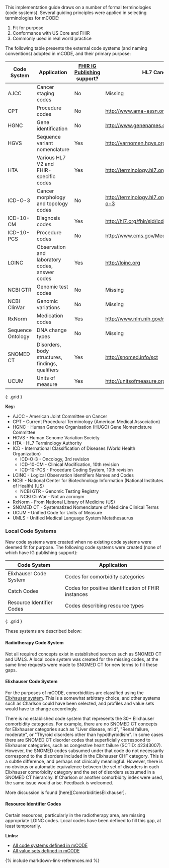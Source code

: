 This implementation guide draws on a number of formal terminologies (code systems). Several guiding principles were applied in selecting terminologies for mCODE:

1. Fit for purpose
2. Conformance with US Core and FHIR
3. Commonly used in real world practice

The following table presents the external code systems (and naming conventions) adopted in mCODE, and their primary purpose:

| Code System | Application | [FHIR IG Publishing](https://confluence.hl7.org/display/FHIR/IG+Publisher+Documentation) support? | HL7 Canonical |
|--------------|-------------|------------------|-----|
| AJCC | Cancer staging codes | No | Missing |
| CPT | Procedure codes | No | <http://www.ama-assn.org/go/cpt> |
| HGNC | Gene identification | No | <http://www.genenames.org>  |
| HGVS | Sequence variant nomenclature | Yes | <http://varnomen.hgvs.org> |
| HTA  | Various HL7 V2 and FHIR-specific codes | Yes | <http://terminology.hl7.org> |
| ICD-O-3 | Cancer morphology and topology codes | No | <http://terminology.hl7.org/CodeSystem/icd-o-3> |
| ICD-10-CM | Diagnosis codes | Yes | <http://hl7.org/fhir/sid/icd-10-cm> |
| ICD-10-PCS | Procedure codes | No | <http://www.cms.gov/Medicare/Coding/ICD10> |
| LOINC | Observation and laboratory codes, answer codes | Yes | <http://loinc.org> |
| NCBI GTR | Genomic test codes | No | Missing |
| NCBI ClinVar | Genomic variations | No | Missing |
| RxNorm | Medication codes | Yes | <http://www.nlm.nih.gov/research/umls/rxnorm> |
| Sequence Ontology | DNA change types | No | Missing |
| SNOMED CT | Disorders, body structures, findings, qualifiers | Yes | <http://snomed.info/sct> |
| UCUM | Units of measure | Yes | <http://unitsofmeasure.org> |
{: .grid }


**Key:**

* AJCC - American Joint Committee on Cancer
* CPT - Current Procedural Terminology (American Medical Association)
* HGNC - Human Genome Organisation (HUGO) Gene Nomenclature Committee
* HGVS - Human Genome Variation Society
* HTA - HL7 Terminology Authority
* ICD - International Classification of Diseases (World Health Organization)
  * ICD-O-3 - Oncology, 3rd revision
  * ICD-10-CM - Clinical Modification, 10th revision
  * ICD-10-PCS - Procedure Coding System, 10th revision
* LOINC - Logical Observation Identifiers Names and Codes
* NCBI - National Center for Biotechnology Information (National Institutes of Health) (US)
  * NCBI GTR - Genomic Testing Registry
  * NCBI ClinVar - Not an acronym
* RxNorm - From National Library of Medicine (US)
* SNOMED CT - Systematized Nomenclature of Medicine Clinical Terms
* UCUM - Unified Code for Units of Measure
* UMLS - Unified Medical Language System Metathesaurus

### Local Code Systems

New code systems were created when no existing code systems were deemed fit for purpose. The following code systems were created (none of which have IG publishing support):

|  Code System | Application |
|--------------|-------------|
| Elixhauser Code System | Codes for comorbidity categories |
| Catch Codes | Codes for positive identification of FHIR instances |
| Resource Identifier Codes | Codes describing resource types |
{: .grid }

These systems are described below:

#### Radiotherapy Code System

Not all required concepts exist in established sources such as SNOMED CT and UMLS. A local code system was created for the missing codes, at the same time requests were made to SNOMED CT for new terms to fill these gaps.

#### Elixhauser Code System

For the purposes of mCODE, comorbidities are classified using the [Elixhauser system](https://www.hcup-us.ahrq.gov/toolssoftware/comorbidityicd10/comorbidity_icd10.jsp). This is a somewhat arbitrary choice, and other systems such as Charlson could have been selected, and profiles and value sets would have to change accordingly.

There is no established code system that represents the 30+ Elixhauser comorbidity categories. For example, there are no SNOMED CT concepts for Elixhauser categories such as "Liver disease, mild", "Renal failure, moderate", or "Thyroid disorders other than hypothyroidism". In some cases there are SNOMED CT disorder codes that superficially correspond to Elixhauser categories, such as congestive heart failure (SCTID: 42343007). However, the SNOMED codes subsumed under that code do not necessarily correspond to the disorders included in the Elixhauser CHF category. This is a subtle difference, and perhaps not clinically meaningful. However, there is no obvious or automatic equivalence between the set of disorders in each Elixhauser comorbidity category and the set of disorders subsumed in a SNOMED CT hierarchy. If Charlson or another comorbidity index were used, the same issue would arise. Feedback is welcomed.

More discussion is found [here][ComorbiditiesElixhauser].

#### Resource Identifier Codes

Certain resources, particularly in the radiotherapy area, are missing appropriate LOINC codes. Local codes have been defined to fill this gap, at least temporarily.

**Links:**

* [All code systems defined in mCODE](artifacts.html#terminology-code-systems)
* [All value sets defined in mCODE](artifacts.html#terminology-value-sets)

{% include markdown-link-references.md %}
